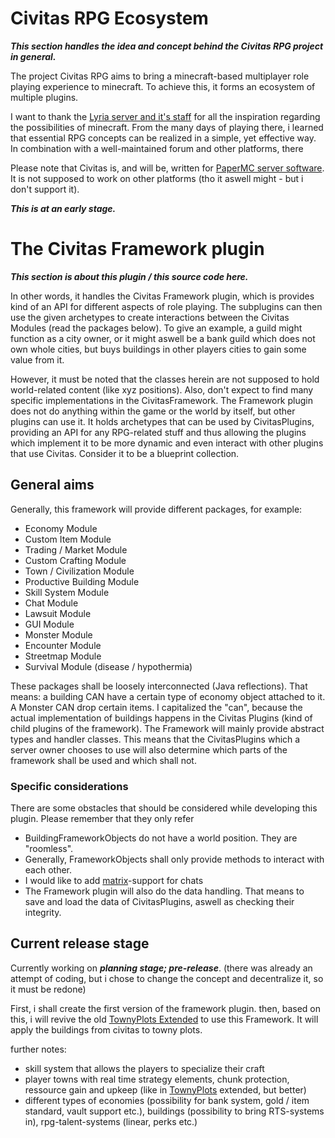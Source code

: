 # Civitas RPG Ecosystem

***This section handles the idea and concept behind the Civitas RPG project in general.***

The project Civitas RPG aims to bring a minecraft-based multiplayer role playing experience to minecraft. To achieve this, it forms an ecosystem of multiple plugins. 


I want to thank the [Lyria server and it's staff](https://lyriaserver.de) for all the inspiration regarding the possibilities of minecraft. From the many days of playing there, i learned that essential RPG concepts can be realized in a simple, yet effective way. In combination with a well-maintained forum and other platforms, there

Please note that Civitas is, and will be, written for [PaperMC server software](https://papermc.io/). It is not supposed to work on other platforms (tho it aswell might - but i don't support it).

***This is at an early stage.***

# The Civitas Framework plugin

***This section is about this plugin / this source code here.*** 

In other words, it handles the Civitas Framework plugin, which is provides kind of an API for different aspects of role playing. The subplugins can then use the given archetypes to create interactions between the Civitas Modules (read the packages below). To give an example, a guild might function as a city owner, or it might aswell be a bank guild which does not own whole cities, but buys buildings in other players cities to gain some value from it.

However, it must be noted that the classes herein are not supposed to hold world-related content (like xyz positions). Also, don't expect to find many specific implementations in the CivitasFramework. The Framework plugin does not do anything within the game or the world by itself, but other plugins can use it. 
It holds archetypes that can be used by CivitasPlugins, providing an API for any RPG-related stuff and thus allowing the plugins which implement it to be more dynamic and even interact with other plugins that use Civitas. 
Consider it to be a blueprint collection.

## General aims

Generally, this framework will provide different packages, for example:

* Economy Module
* Custom Item Module
* Trading / Market Module
* Custom Crafting Module
* Town / Civilization Module
* Productive Building Module
* Skill System Module
* Chat Module
* Lawsuit Module
* GUI Module
* Monster Module
* Encounter Module
* Streetmap Module
* Survival Module (disease / hypothermia)

These packages shall be loosely interconnected (Java reflections). That means: a building CAN have a certain type of economy object attached to it. A Monster CAN drop certain items.  I capitalized the "can", because the actual implementation of buildings happens in the Civitas Plugins (kind of child plugins of the framework). The Framework will mainly provide abstract types and handler classes.
This means that the CivitasPlugins which a server owner chooses to use will also determine which parts of the framework shall be used and which shall not.

### Specific considerations
There are some obstacles that should be considered while developing this plugin. Please remember that they only refer

* BuildingFrameworkObjects do not have a world position. They are "roomless". 
* Generally, FrameworkObjects shall only provide methods to interact with each other.
* I would like to add [matrix](https://www.matrix.org)-support for chats
* The Framework plugin will also do the data handling. That means to save and load the data of CivitasPlugins, aswell as checking their integrity.


## Current release stage

Currently working on ***planning stage; pre-release***.
(there was already an attempt of coding, but i chose to change the concept and decentralize it, so it must be redone)

First, i shall create the first version of the framework plugin. then, based on this, i will revive the old [TownyPlots Extended](https://cursefire.com/minecraft/bukkit-plugins/townyplots) to use this Framework. It will apply the buildings from civitas to towny plots.



further notes:
* skill system that allows the players to specialize their craft
* player towns with real time strategy elements, chunk protection, ressource gain and upkeep (like in [TownyPlots](https://dev.bukkit.org/projects/townyplots) extended, but better) 
* different types of economies (possibility for bank system, gold / item standard, vault support etc.), buildings (possibility to bring RTS-systems in), rpg-talent-systems (linear, perks etc.)



